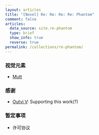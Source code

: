 ```yaml
---
layout: articles
title: "[Novel] Re: Re: Re: Re: Phantom"
comment: false
articles:
  data_source: site.re-phantom
  type: brief
  show_info: true
  reverse: true
permalink: /collections/re-phantom/
---
```


### 视觉元素

- [Mutt](http://www.mutt.org)

### 感谢

- [Outvi V](https://blog.outv.im): Supporting this work(?)

### 暂定事项

- 许可协议
